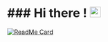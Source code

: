 
   <h1>### Hi there ! <img src="https://media.giphy.com/media/hvRJCLFzcasrR4ia7z/giphy.gif" width="25px"></h1>



[![ReadMe Card](https://github-readme-stats.vercel.app/api?username=javadghane&show_icons=true&hide=[%22contribs%22])](https://github.com/mamal72/mamal72)

